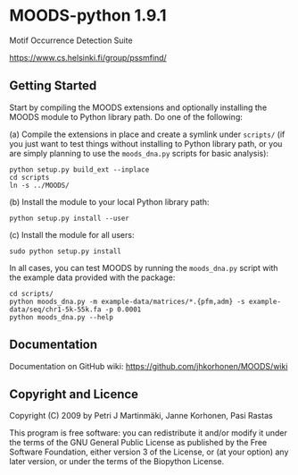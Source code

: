 MOODS-python 1.9.1
==================

Motif Occurrence Detection Suite

https://www.cs.helsinki.fi/group/pssmfind/


Getting Started
---------------

Start by compiling the MOODS extensions and optionally installing
the MOODS module to Python library path. Do one of the following:

(a) Compile the extensions in place and create a symlink under `scripts/`
(if you just want to test things without installing to Python library path,
or you are simply planning to use the `moods_dna.py` scripts for basic 
analysis):

    python setup.py build_ext --inplace
    cd scripts
    ln -s ../MOODS/    

(b) Install the module to your local Python library path:

    python setup.py install --user

(c) Install the module for all users:

    sudo python setup.py install

In all cases, you can test MOODS by running the `moods_dna.py` script
with the example data provided with the package:

    cd scripts/
    python moods_dna.py -m example-data/matrices/*.{pfm,adm} -s example-data/seq/chr1-5k-55k.fa -p 0.0001
    python moods_dna.py --help


Documentation
-------------

Documentation on GitHub wiki: https://github.com/jhkorhonen/MOODS/wiki


Copyright and Licence
---------------------

Copyright (C) 2009 by Petri J Martinmäki, Janne Korhonen, Pasi Rastas

This program is free software: you can redistribute it and/or modify
it under the terms of the GNU General Public License as published by
the Free Software Foundation, either version 3 of the License, or
(at your option) any later version, or under the terms of the Biopython
License.

